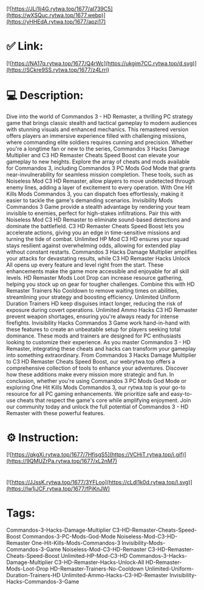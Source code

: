 [![https://JLi1lj4G.rytwa.top/1677/aI739C5](https://wXSQuc.rytwa.top/1677.webp)](https://yHHEdA.rytwa.top/1677/apzj17)
# ✅ Link:
[![https://NA17q.rytwa.top/1677/Q4rWc](https://ukgim7CC.rytwa.top/d.svg)](https://SCkre9SS.rytwa.top/1677/z4Lrri)
# 💻 Description:
Dive into the world of Commandos 3 - HD Remaster, a thrilling PC strategy game that brings classic stealth and tactical gameplay to modern audiences with stunning visuals and enhanced mechanics. This remastered version offers players an immersive experience filled with challenging missions, where commanding elite soldiers requires cunning and precision. Whether you're a longtime fan or new to the series, Commandos 3 Hacks Damage Multiplier and C3 HD Remaster Cheats Speed Boost can elevate your gameplay to new heights.
Explore the array of cheats and mods available for Commandos 3, including Commandos 3 PC Mods God Mode that grants near-invulnerability for seamless mission completion. These tools, such as Noiseless Mod C3 HD Remaster, allow players to move undetected through enemy lines, adding a layer of excitement to every operation. With One Hit Kills Mods Commandos 3, you can dispatch foes effortlessly, making it easier to tackle the game's demanding scenarios.
Invisibility Mods Commandos 3 Game provide a stealth advantage by rendering your team invisible to enemies, perfect for high-stakes infiltrations. Pair this with Noiseless Mod C3 HD Remaster to eliminate sound-based detections and dominate the battlefield. C3 HD Remaster Cheats Speed Boost lets you accelerate actions, giving you an edge in time-sensitive missions and turning the tide of combat.
Unlimited HP Mod C3 HD ensures your squad stays resilient against overwhelming odds, allowing for extended play without constant restarts. Commandos 3 Hacks Damage Multiplier amplifies your attacks for devastating results, while C3 HD Remaster Hacks Unlock All opens up every feature and level right from the start. These enhancements make the game more accessible and enjoyable for all skill levels.
HD Remaster Mods Loot Drop can increase resource gathering, helping you stock up on gear for tougher challenges. Combine this with HD Remaster Trainers No Cooldown to remove waiting times on abilities, streamlining your strategy and boosting efficiency. Unlimited Uniform Duration Trainers HD keep disguises intact longer, reducing the risk of exposure during covert operations.
Unlimited Ammo Hacks C3 HD Remaster prevent weapon shortages, ensuring you're always ready for intense firefights. Invisibility Hacks Commandos 3 Game work hand-in-hand with these features to create an unbeatable setup for players seeking total dominance. These mods and trainers are designed for PC enthusiasts looking to customize their experience.
As you master Commandos 3 - HD Remaster, integrating these cheats and hacks can transform your gameplay into something extraordinary. From Commandos 3 Hacks Damage Multiplier to C3 HD Remaster Cheats Speed Boost, our webrytwa.top offers a comprehensive collection of tools to enhance your adventures. Discover how these additions make every mission more strategic and fun.
In conclusion, whether you're using Commandos 3 PC Mods God Mode or exploring One Hit Kills Mods Commandos 3, our rytwa.top is your go-to resource for all PC gaming enhancements. We prioritize safe and easy-to-use cheats that respect the game's core while amplifying enjoyment. Join our community today and unlock the full potential of Commandos 3 - HD Remaster with these powerful features.

# ⚙️ Instruction:
[![https://qkgXi.rytwa.top/1677/7HfisgS5](https://VCHiT.rytwa.top/i.gif)](https://9QMUZrPa.rytwa.top/1677/xL2nM7)
#
[![https://JJssK.rytwa.top/1677/3YFLoo](https://cLdI1k0d.rytwa.top/l.svg)](https://Iw1jJCF.rytwa.top/1677/fPiKnJW)
# Tags:
Commandos-3-Hacks-Damage-Multiplier C3-HD-Remaster-Cheats-Speed-Boost Commandos-3-PC-Mods-God-Mode Noiseless-Mod-C3-HD-Remaster One-Hit-Kills-Mods-Commandos-3 Invisibility-Mods-Commandos-3-Game Noiseless-Mod-C3-HD-Remaster C3-HD-Remaster-Cheats-Speed-Boost Unlimited-HP-Mod-C3-HD Commandos-3-Hacks-Damage-Multiplier C3-HD-Remaster-Hacks-Unlock-All HD-Remaster-Mods-Loot-Drop HD-Remaster-Trainers-No-Cooldown Unlimited-Uniform-Duration-Trainers-HD Unlimited-Ammo-Hacks-C3-HD-Remaster Invisibility-Hacks-Commandos-3-Game





